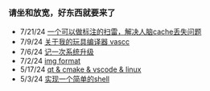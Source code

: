 ### 请坐和放宽，好东西就要来了

* 7/21/24   [一个可以做标注的扫雷，解决人脑cache丢失问题](/post/draw/Minesweeper.html)
* 7/9/24    [关于我的玩具编译器 vascc](/post/compiler/zero.html)
* 7/6/24    [记一次系统升级](/post/linux/debian-upgrade.html)
* 7/2/24    [img format](/post/util/img.html)
* 5/17/24   [qt & cmake & vscode & linux](/post/qt/helloworld.html)
* 5/3/24    [实现一个简单的shell](/post/linux/shell.html)